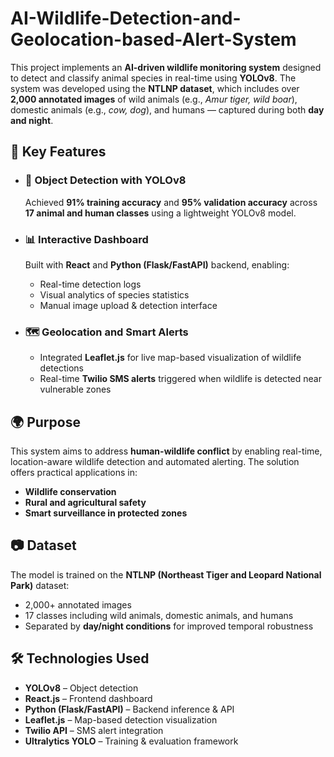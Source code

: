 # AI-Wildlife-Detection-and-Geolocation-based-Alert-System

This project implements an **AI-driven wildlife monitoring system** designed to detect and classify animal species in real-time using **YOLOv8**. The system was developed using the **NTLNP dataset**, which includes over **2,000 annotated images** of wild animals (e.g., *Amur tiger, wild boar*), domestic animals (e.g., *cow, dog*), and humans — captured during both **day and night**.


## 🚀 Key Features

- ### 🎯 Object Detection with YOLOv8
  Achieved **91% training accuracy** and **95% validation accuracy** across **17 animal and human classes** using a lightweight YOLOv8 model.

- ### 📊 Interactive Dashboard
  Built with **React** and **Python (Flask/FastAPI)** backend, enabling:
  - Real-time detection logs
  - Visual analytics of species statistics
  - Manual image upload & detection interface

- ### 🗺️ Geolocation and Smart Alerts
  - Integrated **Leaflet.js** for live map-based visualization of wildlife detections
  - Real-time **Twilio SMS alerts** triggered when wildlife is detected near vulnerable zones


## 🌍 Purpose

This system aims to address **human-wildlife conflict** by enabling real-time, location-aware wildlife detection and automated alerting. The solution offers practical applications in:
- **Wildlife conservation**
- **Rural and agricultural safety**
- **Smart surveillance in protected zones**


## 📷 Dataset

The model is trained on the **NTLNP (Northeast Tiger and Leopard National Park)** dataset:
- 2,000+ annotated images
- 17 classes including wild animals, domestic animals, and humans
- Separated by **day/night conditions** for improved temporal robustness


## 🛠️ Technologies Used

- **YOLOv8** – Object detection
- **React.js** – Frontend dashboard
- **Python (Flask/FastAPI)** – Backend inference & API
- **Leaflet.js** – Map-based detection visualization
- **Twilio API** – SMS alert integration
- **Ultralytics YOLO** – Training & evaluation framework

